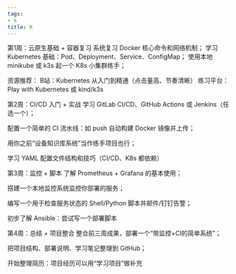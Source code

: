```yaml
---
tags:
- k
title: K
---
```


第1周：云原生基础 + 容器复习
系统复习 Docker 核心命令和网络机制；
学习 Kubernetes 基础：Pod、Deployment、Service、ConfigMap；
使用本地 minikube 或 k3s 起一个 K8s 小集群练手；

资源推荐：
B站：Kubernetes 从入门到精通（点击量高、节奏清晰）
练习平台：Play with Kubernetes 或 kind/k3s

第2周：CI/CD 入门 + 实战
学习 GitLab CI/CD、GitHub Actions 或 Jenkins（任选一个）；

配置一个简单的 CI 流水线：如 push 自动构建 Docker 镜像并上传；

用你之前“设备知识库系统”当作练手项目也行；

学习 YAML 配置文件结构和技巧（CI/CD、K8s 都依赖）

第3周：监控 + 脚本
了解 Prometheus + Grafana 的基本使用；

搭建一个本地监控系统监控你部署的服务；

编写一个用于检查服务状态的 Shell/Python 脚本并邮件/钉钉告警；

初步了解 Ansible：尝试写一个部署脚本

第4周：总结 + 项目整合
整合前三周成果，部署一个“带监控+CI的简单系统”；

把项目结构、部署说明、学习笔记整理到 GitHub；

开始整理简历：项目经历可以用“学习项目”做补充